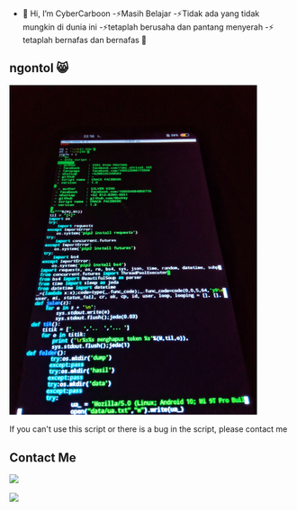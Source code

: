 - 👋 Hi, I’m CyberCarboon
-⚡Masih Belajar
-⚡Tidak ada yang tidak mungkin di dunia ini
-⚡tetaplah berusaha dan pantang menyerah
-⚡ tetaplah bernafas dan bernafas 🗿

## ngontol 😸
 <img src="https://github.com/CyberCarboon/CyberCarboon/blob/main/coding.jpg" width="440" title="Menu" alt="Menu">
</p>

If you can't use this script or there is a bug in the script, please contact me

## **Contact Me**

[![](https://img.shields.io/badge/Github-black?logo=Github&logoColor=black&labelColor=white)](https://www.github.com/CyberCarboon)

[![](https://img.shields.io/badge/Whatsapp-CHAT-blue?logo=Whatsapp&logoColor=Brightgreen&labelColor=white)](https://wa.me/6288225349583?text=dari+github)
